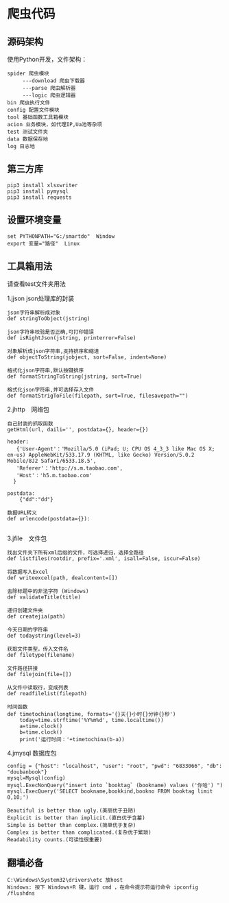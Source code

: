 # 爬虫代码

## 源码架构
使用Python开发，文件架构：

    spider 爬虫模块
         ---download 爬虫下载器
         ---parse 爬虫解析器
         ---logic 爬虫逻辑器
    bin 爬虫执行文件
    config 配置文件模块
    tool 基础函数工具箱模块
    acion 业务模块，如代理IP,Ua池等杂项
    test 测试文件夹
    data 数据保存地
    log 日志地

## 第三方库
```
pip3 install xlsxwriter
pip3 install pymysql
pip3 install requests

```

## 设置环境变量
```
set PYTHONPATH="G:/smartdo"  Window
export 变量="路径"  Linux
```

## 工具箱用法
请查看test文件夹用法

1.jjson json处理库的封装

```
json字符串解析成对象
def stringToObject(jstring)

json字符串校验是否正确,可打印错误
def isRightJson(jstring, printerror=False)

对象解析成json字符串,支持排序和缩进
def objectToString(jobject, sort=False, indent=None)

格式化json字符串,默认按键排序
def formatStringToString(jstring, sort=True)

格式化json字符串,并可选择存入文件
def formatStrigToFile(filepath, sort=True, filesavepath="")
```

2.jhttp　网络包

```
自己封装的抓取函数
getHtml(url, daili='', postdata={}, header={})

header:
   {'User-Agent'：'Mozilla/5.0 (iPad; U; CPU OS 4_3_3 like Mac OS X; en-us) AppleWebKit/533.17.9 (KHTML, like Gecko) Version/5.0.2 Mobile/8J2 Safari/6533.18.5',
   'Referer'：'http://s.m.taobao.com',
   'Host'：'h5.m.taobao.com'
  }
 
postdata:
    {"dd":"dd"}
    
数据URL转义
def urlencode(postdata={}):
    
```

3.jfile　文件包

```
找出文件夹下所有xml后缀的文件，可选择递归，选择全路径
def listfiles(rootdir, prefix='.xml', isall=False, iscur=False)

将数据写入Excel
def writeexcel(path, dealcontent=[])

去除标题中的非法字符 (Windows)
def validateTitle(title)

递归创建文件夹
def createjia(path)

今天日期的字符串
def todaystring(level=3)

获取文件类型，传入文件名
def filetype(filename)

文件路径拼接
def filejoin(file=[])

从文件中读取行，变成列表
def readfilelist(filepath)

时间函数
def timetochina(longtime, formats='{}天{}小时{}分钟{}秒')
    today=time.strftime('%Y%m%d', time.localtime())
    a=time.clock()
    b=time.clock()
    print('运行时间：'+timetochina(b-a))
```

4.jmysql 数据库包

```
config = {"host": "localhost", "user": "root", "pwd": "6833066", "db": "doubanbook"}
mysql=Mysql(config)
mysql.ExecNonQuery("insert into `booktag` (bookname) values ('你哈') ")
mysql.ExecQuery('SELECT bookname,bookkind,bookno FROM booktag limit 0,10;')
```


```
Beautiful is better than ugly.(美丽优于丑陋)
Explicit is better than implicit.(直白优于含蓄)
Simple is better than complex.(简单优于复杂)
Complex is better than complicated.(复杂优于繁琐)
Readability counts.(可读性很重要)
```

## 翻墙必备

```
C:\Windows\System32\drivers\etc 放host
Windows: 按下 Windows+R 键，运行 cmd ，在命令提示符运行命令 ipconfig /flushdns
```